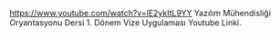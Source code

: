 https://www.youtube.com/watch?v=lE2ykItL9YY
Yazılım Mühendisliği Oryantasyonu Dersi 1. Dönem Vize Uygulaması Youtube Linki.
